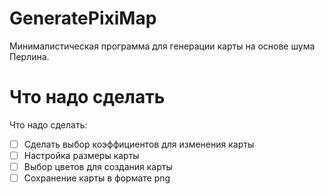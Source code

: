 # GeneratePixiMap
 Минималистическая программа для генерации карты на основе шума Перлина.
# Что надо сделать

Что надо сделать: 
- [ ] Сделать выбор коэффициентов для изменения карты
- [ ] Настройка размеры карты 
- [ ] Выбор цветов для создания карты
- [ ] Сохранение карты в формате png 
